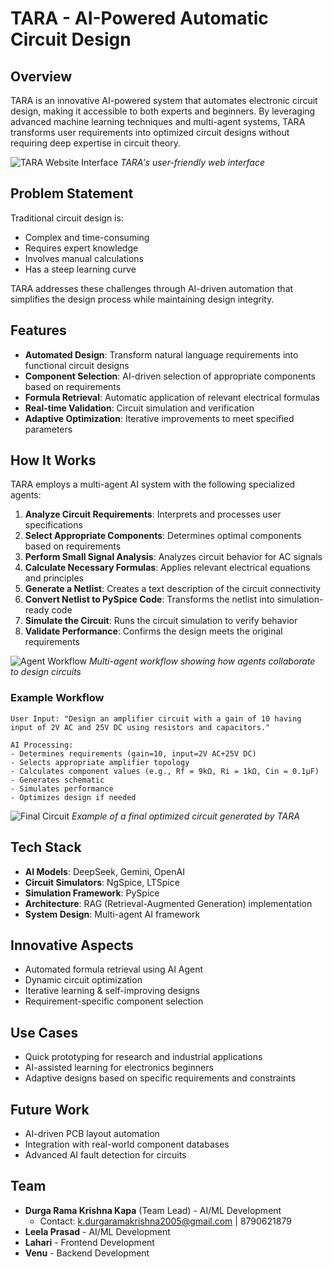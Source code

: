 # TARA - AI-Powered Automatic Circuit Design

## Overview
TARA is an innovative AI-powered system that automates electronic circuit design, making it accessible to both experts and beginners. By leveraging advanced machine learning techniques and multi-agent systems, TARA transforms user requirements into optimized circuit designs without requiring deep expertise in circuit theory.

![TARA Website Interface](/path/to/website_interface_image.png)
*TARA's user-friendly web interface*

## Problem Statement
Traditional circuit design is:
- Complex and time-consuming
- Requires expert knowledge
- Involves manual calculations
- Has a steep learning curve

TARA addresses these challenges through AI-driven automation that simplifies the design process while maintaining design integrity.

## Features
- **Automated Design**: Transform natural language requirements into functional circuit designs
- **Component Selection**: AI-driven selection of appropriate components based on requirements
- **Formula Retrieval**: Automatic application of relevant electrical formulas
- **Real-time Validation**: Circuit simulation and verification
- **Adaptive Optimization**: Iterative improvements to meet specified parameters

## How It Works
TARA employs a multi-agent AI system with the following specialized agents:

1. **Analyze Circuit Requirements**: Interprets and processes user specifications
2. **Select Appropriate Components**: Determines optimal components based on requirements
3. **Perform Small Signal Analysis**: Analyzes circuit behavior for AC signals
4. **Calculate Necessary Formulas**: Applies relevant electrical equations and principles
5. **Generate a Netlist**: Creates a text description of the circuit connectivity
6. **Convert Netlist to PySpice Code**: Transforms the netlist into simulation-ready code
7. **Simulate the Circuit**: Runs the circuit simulation to verify behavior
8. **Validate Performance**: Confirms the design meets the original requirements

![Agent Workflow](/path/to/agent_workflow_image.png)
*Multi-agent workflow showing how agents collaborate to design circuits*

### Example Workflow
```
User Input: "Design an amplifier circuit with a gain of 10 having input of 2V AC and 25V DC using resistors and capacitors."

AI Processing: 
- Determines requirements (gain=10, input=2V AC+25V DC)
- Selects appropriate amplifier topology
- Calculates component values (e.g., Rf = 9kΩ, Ri = 1kΩ, Cin = 0.1μF)
- Generates schematic
- Simulates performance
- Optimizes design if needed
```

![Final Circuit](/path/to/final_circuit_image.png)
*Example of a final optimized circuit generated by TARA*

## Tech Stack
- **AI Models**: DeepSeek, Gemini, OpenAI
- **Circuit Simulators**: NgSpice, LTSpice
- **Simulation Framework**: PySpice
- **Architecture**: RAG (Retrieval-Augmented Generation) implementation
- **System Design**: Multi-agent AI framework

## Innovative Aspects
- Automated formula retrieval using AI Agent
- Dynamic circuit optimization
- Iterative learning & self-improving designs
- Requirement-specific component selection

## Use Cases
- Quick prototyping for research and industrial applications
- AI-assisted learning for electronics beginners
- Adaptive designs based on specific requirements and constraints

## Future Work
- AI-driven PCB layout automation
- Integration with real-world component databases
- Advanced AI fault detection for circuits

## Team
- **Durga Rama Krishna Kapa** (Team Lead) - AI/ML Development
  - Contact: k.durgaramakrishna2005@gmail.com | 8790621879
- **Leela Prasad** - AI/ML Development
- **Lahari** - Frontend Development
- **Venu** - Backend Development




